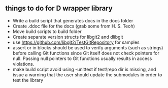## things to do for D wrapper library

- Write a build script that generates docs in the docs folder
- Create .ddoc file for the docs (grab some from H. S. Teoh)
- Move build scripts to build folder
- Create separate version structs for libgit2 and dlibgit
- use https://github.com/libgit2/TestGitRepository for samples
- assert or in blocks should be used to verify arguments (such as strings)
  before calling Git functions since Git itself does not check pointers for null.
  Passing null pointers to Git functions usually results in access violations.
- make build script avoid using -unittest if test\repo dir is missing, and issue
  a warning that the user should update the submodules in order to test the library
